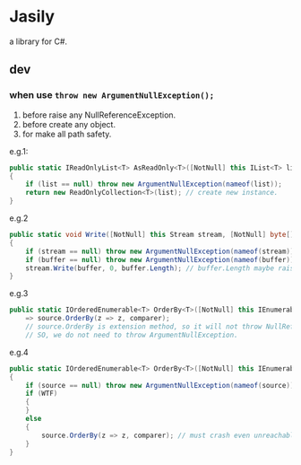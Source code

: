 # Jasily

a library for C#.



## dev

### when use `throw new ArgumentNullException();`

1. before raise any NullReferenceException.
1. before create any object.
1. for make all path safety.

e.g.1:

``` cs
public static IReadOnlyList<T> AsReadOnly<T>([NotNull] this IList<T> list)
{
    if (list == null) throw new ArgumentNullException(nameof(list));
    return new ReadOnlyCollection<T>(list); // create new instance.
}
```

e.g.2

``` cs
public static void Write([NotNull] this Stream stream, [NotNull] byte[] buffer)
{
    if (stream == null) throw new ArgumentNullException(nameof(stream));
    if (buffer == null) throw new ArgumentNullException(nameof(buffer));
    stream.Write(buffer, 0, buffer.Length); // buffer.Length maybe raise NullReferenceException.
}
```

e.g.3

``` cs
public static IOrderedEnumerable<T> OrderBy<T>([NotNull] this IEnumerable<T> source, [NotNull] IComparer<T> comparer)
    => source.OrderBy(z => z, comparer);
    // source.OrderBy is extension method, so it will not throw NullReferenceException.
    // SO, we do not need to throw ArgumentNullException.
```

e.g.4

``` cs
public static IOrderedEnumerable<T> OrderBy<T>([NotNull] this IEnumerable<T> source, [NotNull] IComparer<T> comparer)
{
    if (source == null) throw new ArgumentNullException(nameof(source));
    if (WTF)
    {
    }
    else
    {
        source.OrderBy(z => z, comparer); // must crash even unreachable.
    }
}
```

